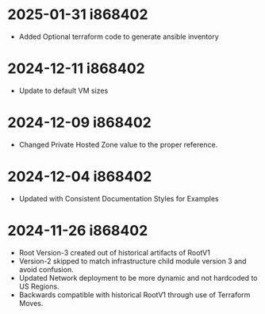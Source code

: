 # 2025-01-31 i868402
* Added Optional terraform code to generate ansible inventory

# 2024-12-11 i868402
* Update to default VM sizes

# 2024-12-09 i868402
* Changed Private Hosted Zone value to the proper reference.

# 2024-12-04 i868402
* Updated with Consistent Documentation Styles for Examples

# 2024-11-26 i868402
* Root Version-3 created out of historical artifacts of RootV1
* Version-2 skipped to match infrastructure child module version 3 and avoid confusion.
* Updated Network deployment to be more dynamic and not hardcoded to US Regions.
* Backwards compatible with historical RootV1 through use of Terraform Moves.
